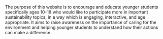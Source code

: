 The purpose of this website is to encourage and educate younger students specifically ages 10-18 who would like to participate more in important sustainability topics, in a way which is engaging, interactive, and age appropriate. It aims to raise awareness on the importance of caring for the environment and helping younger students to understand how their actions can make a difference.

